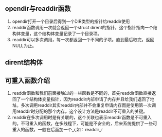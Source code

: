 ## opendir与readdir函数
1. opendir打开一个目录后得到一个DIR类型的指针给readdir使用
2. readdir函数调用一次就会返回一个struct
   dirent的指针，这个指针指向一个结构体变量，这个结构体变量记录了一个目录项。
3. readdir可以多次调用，每一次都返回一个不同的子项，直到最后取完，返回NULL为止。

## dirent结构体

## 可重入函数介绍
1. readdir函数和我们前面接触过的一些函数是不同的，首先readdir函数直接返回了一个结构体变量指针，因为readdir内部申请了内存并且给我们返回了地址。多次调用readdir其实readdir内部并不会重复申请内存而是使用第一次调用readdir时分配的那个内存。这个设计方法是readdir不可重入的关键。
2. readdir在多次调用时是有关联的，这个关联也表示readdir函数是不可重入的。不可重入的函数，在多线程下，可能是不安全的，后来系统提供了一些可重入的函数，一般在后面加一个_r,如：readdir_r